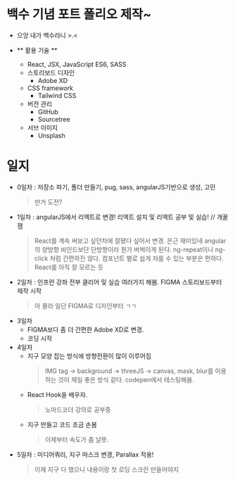# 백수 기념 포트 폴리오 제작~
- 으앙 내가 백수라니 >.<

- ** 활용 기술 **
    - React, JSX, JavaScript ES6, SASS
    - 스토리보드 디자인
         - Adobe XD
    - CSS framework
        - Tailwind CSS
    - 버전 관리
        - GitHub
        - Sourcetree
    - 서브 이미지
        - Unsplash
# 일지
- 0일차 : 저장소 파기, 폴더 만들기, pug, sass, angularJS기반으로 생성, 고민
    > 딴거 도전?
- 1일차 : angularJS에서 리엑트로 변경! 리엑트 설치 및 리엑트 공부 및 실습! // 개꿀잼
    > React를 계속 써보고 싶던차에 잘됐다 싶어서 변경. 은근 재미있네
    > angular의 양방향 바인드보단 단방향이라 뭔가 버벅이게 된다. ng-repeat이나 ng-click 처럼 간편하진 않다.
    > 컴포넌트 별로 쉽게 자를 수 있는 부분은 편하다. React를 아직 잘 모르는 듯 
- 2일차 : 인프런 강좌 전부 클리어 및 실습 여러가지 해봄. FIGMA 스토리보드부터 제작 시작
    > 아 몰라 일단 FIGMA로 디자인부터 ㄱㄱ
- 3일차 
    - FIGMA보다 좀 더 간편한 Adobe XD로 변경.
    - 코딩 시작
- 4일차
    - 지구 모양 잡는 방식에 방향전환이 많이 이루어짐
        > IMG tag -> background -> threeJS -> canvas, mask, blur를 이용하는 것이 제일 좋은 방식 같다. codepen에서 테스팅해봄.
    - React Hook을 배우자.
        > 노마드코더 강의로 공부중
    - 지구 만들고 코드 조금 손봄
        > 이제부터 속도가 좀 날뜻.
- 5일차 : 미디어쿼리, 지구 마스크 변경, Parallax 적용!
    > 이제 지구 다 했으니 내용이랑 첫 로딩 스크린 만들어야지